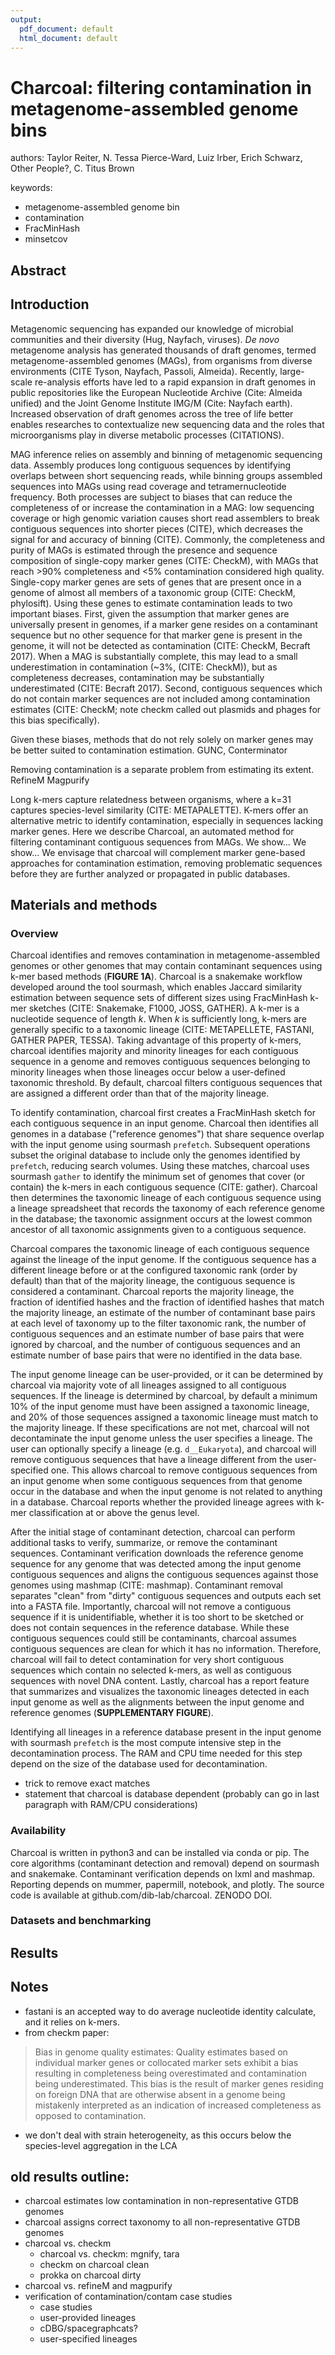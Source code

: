 ```yaml
---
output:
  pdf_document: default
  html_document: default
---
```

# Charcoal: filtering contamination in metagenome-assembled genome bins
authors:
Taylor Reiter, N. Tessa Pierce-Ward, Luiz Irber, Erich Schwarz, Other People?, C. Titus Brown

keywords:

  - metagenome-assembled genome bin
  - contamination
  - FracMinHash
  - minsetcov

## Abstract

## Introduction

Metagenomic sequencing has expanded our knowledge of microbial communities and their diversity (Hug, Nayfach, viruses).
*De novo* metagenome analysis has generated thousands of draft genomes, termed metagenome-assembled genomes (MAGs), from organisms from diverse environments (CITE Tyson, Nayfach, Passoli, Almeida).
Recently, large-scale re-analysis efforts have led to a rapid expansion in draft genomes in public repositories like the European Nucleotide Archive (Cite: Almeida unified) and the Joint Genome Institute IMG/M (Cite: Nayfach earth).
Increased observation of draft genomes across the tree of life better enables researches to contextualize new sequencing data and the roles that microorganisms play in diverse metabolic processes (CITATIONS).

MAG inference relies on assembly and binning of metagenomic sequencing data.
Assembly produces long contiguous sequences by identifying overlaps between short sequencing reads, while binning groups assembled sequences into MAGs using read coverage and tetramernucleotide frequency.
Both processes are subject to biases that can reduce the completeness of or increase the contamination in a MAG: low sequencing coverage or high genomic variation causes short read assemblers to break contiguous sequences into shorter pieces (CITE), which decreases the signal for and accuracy of binning (CITE).
Commonly, the completeness and purity of MAGs is estimated through the presence and sequence composition of single-copy marker genes (CITE: CheckM), with MAGs that reach >90% completeness and <5% contamination considered high quality.
Single-copy marker genes are sets of genes that are present once in a genome of almost all members of a taxonomic group (CITE: CheckM, phylosift).
Using these genes to estimate contamination leads to two important biases.
First, given the assumption that marker genes are universally present in genomes, if a marker gene resides on a contaminant sequence but no other sequence for that marker gene is present in the genome, it will not be detected as contamination (CITE: CheckM, Becraft 2017).
When a MAG is substantially complete, this may lead to a small underestimation in contamination (~3%, (CITE: CheckM)), but as completeness decreases, contamination may be substantially underestimated (CITE: Becraft 2017).
Second, contiguous sequences which do not contain marker sequences are not included among contamination estimates (CITE: CheckM; note checkm called out plasmids and phages for this bias specifically).

Given these biases, methods that do not rely solely on marker genes may be better suited to contamination estimation.
GUNC, 
Conterminator

Removing contamination is a separate problem from estimating its extent.
RefineM
Magpurify

Long k-mers capture relatedness between organisms, where a k=31 captures species-level similarity (CITE: METAPALETTE).
K-mers offer an alternative metric to identify contamination, especially in sequences lacking marker genes. 
Here we describe Charcoal, an automated method for filtering contaminant contiguous sequences from MAGs. 
We show...
We show...
We envisage that charcoal will complement marker gene-based approaches for contamination estimation, removing problematic sequences before they are further analyzed or propagated in public databases. 

## Materials and methods

### Overview

Charcoal identifies and removes contamination in metagenome-assembled genomes or other genomes that may contain contaminant sequences using k-mer based methods (**FIGURE 1A**).
Charcoal is a snakemake workflow developed around the tool sourmash, which enables Jaccard similarity estimation between sequence sets of different sizes using FracMinHash k-mer sketches (CITE: Snakemake, F1000, JOSS, GATHER). 
A k-mer is a nucleotide sequence of length _k_. 
When _k_ is sufficiently long, k-mers are generally specific to a taxonomic lineage (CITE: METAPELLETE, FASTANI, GATHER PAPER, TESSA).
Taking advantage of this property of k-mers, charcoal identifies majority and minority lineages for each contiguous sequence in a genome and removes contiguous sequences belonging to minority lineages when those lineages occur below a user-defined taxonomic threshold.
By default, charcoal filters contiguous sequences that are assigned a different order than that of the majority lineage.

To identify contamination, charcoal first creates a FracMinHash sketch for each contiguous sequence in an input genome.
Charcoal then identifies all genomes in a database ("reference genomes") that share sequence overlap with the input genome using sourmash `prefetch`.
Subsequent operations subset the original database to include only the genomes identified by `prefetch`, reducing search volumes.
Using these matches, charcoal uses sourmash `gather` to identify the minimum set of genomes that cover (or contain) the k-mers in each contiguous sequence (CITE: gather). 
Charcoal then determines the taxonomic lineage of each contiguous sequence using a lineage spreadsheet that records the taxonomy of each reference genome in the database; the taxonomic assignment occurs at the lowest common ancestor of all taxonomic assignments given to a contiguous sequence.

Charcoal compares the taxonomic lineage of each contiguous sequence against the lineage of the input genome.
If the contiguous sequence has a different lineage before or at the configured taxonomic rank (order by default) than that of the majority lineage, the contiguous sequence is considered a contaminant. 
Charcoal reports the majority lineage, the fraction of identified hashes and the fraction of identified hashes that match the majority lineage, an estimate of the number of contaminant base pairs at each level of taxonomy up to the filter taxonomic rank, the number of contiguous sequences and an estimate number of base pairs that were ignored by charcoal, and the number of contiguous sequences and an estimate number of base pairs that were no identified in the data base.

The input genome lineage can be user-provided, or it can be determined by charcoal via majority vote of all lineages assigned to all contiguous sequences.
If the lineage is determined by charcoal, by default a minimum 10% of the input genome must have been assigned a taxonomic lineage, and 20% of those sequences assigned a taxonomic lineage must match to the majority lineage.
If these specifications are not met, charcoal will not decontaminate the input genome unless the user specifies a lineage.
The user can optionally specify a lineage (e.g. `d__Eukaryota`), and charcoal will remove contiguous sequences that have a lineage different from the user-specified one.
This allows charcoal to remove contiguous sequences from an input genome when some contiguous sequences from that genome occur in the database and when the input genome is not related to anything in a database.
Charcoal reports whether the provided lineage agrees with k-mer classification at or above the genus level.

After the initial stage of contaminant detection, charcoal can perform additional tasks to verify, summarize, or remove the contaminant sequences.
Contaminant verification downloads the reference genome sequence for any genome that was detected among the input genome contiguous sequences and aligns the contiguous sequences against those genomes using mashmap (CITE: mashmap).
Contaminant removal separates "clean" from "dirty" contiguous sequences and outputs each set into a FASTA file.
Importantly, charcoal will not remove a contiguous sequence if it is unidentifiable, whether it is too short to be sketched or does not contain sequences in the reference database. 
While these contiguous sequences could still be contaminants, charcoal assumes contiguous sequences are clean for which it has no information. 
Therefore, charcoal will fail to detect contamination for very short contiguous sequences which contain no selected k-mers, as well as contiguous sequences with novel DNA content.
Lastly, charcoal has a report feature that summarizes and visualizes the taxonomic lineages detected in each input genome as well as the alignments between the input genome and reference genomes (**SUPPLEMENTARY FIGURE**).

Identifying all lineages in a reference database present in the input genome with sourmash `prefetch` is the most compute intensive step in the decontamination process.
The RAM and CPU time needed for this step depend on the size of the database used for decontamination.

+ trick to remove exact matches
+ statement that charcoal is database dependent (probably can go in last paragraph with RAM/CPU considerations)

### Availability

Charcoal is written in python3 and can be installed via conda or pip. 
The core algorithms (contaminant detection and removal) depend on sourmash and snakemake. 
Contaminant verification depends on lxml and mashmap. 
Reporting depends on mummer, papermill, notebook, and plotly.
The source code is available at github.com/dib-lab/charcoal.
ZENODO DOI.

### Datasets and benchmarking

## Results



## Notes

+ fastani is an accepted way to do average nucleotide identity calculate, and it relies on k-mers.
+ from checkm paper:
> Bias in genome quality estimates: Quality estimates based on individual marker genes or collocated marker sets exhibit a bias resulting in completeness being overestimated and contamination being underestimated. This bias is the result of marker genes residing on foreign DNA that are otherwise absent in a genome being mistakenly interpreted as an indication of increased completeness as opposed to contamination. 
+ we don't deal with strain heterogeneity, as this occurs below the species-level aggregation in the LCA

## old results outline:

+ charcoal estimates low contamination in non-representative GTDB genomes
+ charcoal assigns correct taxonomy to all non-representative GTDB genomes
+ charcoal vs. checkm
  + charcoal vs. checkm: mgnify, tara
  + checkm on charcoal clean
  + prokka on charcoal dirty
+ charcoal vs. refineM and magpurify
+ verification of contamination/contam case studies
  + case studies
  + user-provided lineages
  + cDBG/spacegraphcats?
  + user-specified lineages
